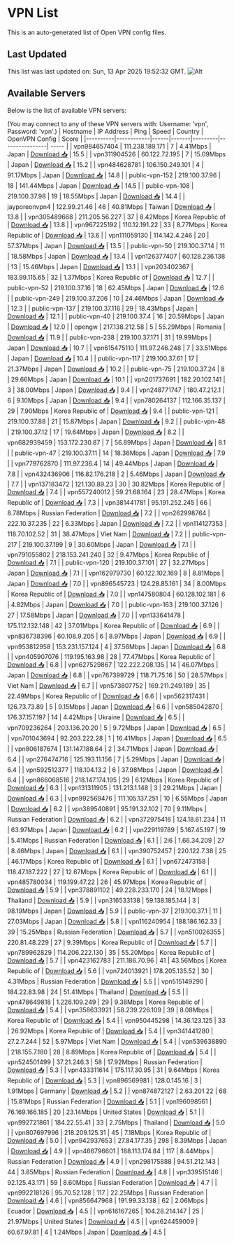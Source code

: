 # VPN List

This is an auto-generated list of Open VPN config files.

## Last Updated

This list was last updated on: Sun, 13 Apr 2025 19:52:32 GMT.
![Alt](https://repobeats.axiom.co/api/embed/186b98318ef1479477931607c1ad7d823f12451f.svg "Repobeats analytics image")

## Available Servers

Below is the list of available VPN servers:

(You may connect to any of these VPN servers with: Username: 'vpn', Password: 'vpn'.)
| Hostname | IP Address | Ping | Speed | Country | OpenVPN Config | Score |
|----------|------------|------|-------|---------|----------------| ----- |
| vpn984657404 | 111.238.189.171 | 7 | 4.41Mbps | Japan | [Download 📥](./configs/server_0_JP.ovpn) | 15.5 |
| vpn311904526 | 60.122.72.195 | 7 | 15.09Mbps | Japan | [Download 📥](./configs/server_1_JP.ovpn) | 15.2 |
| vpn484628781 | 106.150.249.101 | 4 | 91.17Mbps | Japan | [Download 📥](./configs/server_2_JP.ovpn) | 14.8 |
| public-vpn-152 | 219.100.37.96 | 18 | 141.44Mbps | Japan | [Download 📥](./configs/server_3_JP.ovpn) | 14.5 |
| public-vpn-108 | 219.100.37.98 | 19 | 18.55Mbps | Japan | [Download 📥](./configs/server_4_JP.ovpn) | 14.4 |
| jayporeonvpn4 | 122.99.21.46 | 46 | 40.81Mbps | Taiwan | [Download 📥](./configs/server_5_TW.ovpn) | 13.8 |
| vpn305489668 | 211.205.56.227 | 37 | 8.42Mbps | Korea Republic of | [Download 📥](./configs/server_6_KR.ovpn) | 13.8 |
| vpn967225192 | 110.12.191.22 | 33 | 8.77Mbps | Korea Republic of | [Download 📥](./configs/server_7_KR.ovpn) | 13.6 |
| vpn111059130 | 114.142.4.246 | 20 | 57.37Mbps | Japan | [Download 📥](./configs/server_8_JP.ovpn) | 13.5 |
| public-vpn-50 | 219.100.37.14 | 11 | 18.58Mbps | Japan | [Download 📥](./configs/server_9_JP.ovpn) | 13.4 |
| vpn126377407 | 60.128.236.138 | 13 | 15.46Mbps | Japan | [Download 📥](./configs/server_10_JP.ovpn) | 13.1 |
| vpn203402367 | 183.99.115.65 | 32 | 1.37Mbps | Korea Republic of | [Download 📥](./configs/server_11_KR.ovpn) | 12.7 |
| public-vpn-52 | 219.100.37.16 | 18 | 62.45Mbps | Japan | [Download 📥](./configs/server_12_JP.ovpn) | 12.6 |
| public-vpn-249 | 219.100.37.206 | 10 | 24.46Mbps | Japan | [Download 📥](./configs/server_13_JP.ovpn) | 12.3 |
| public-vpn-137 | 219.100.37.116 | 29 | 18.43Mbps | Japan | [Download 📥](./configs/server_14_JP.ovpn) | 12.1 |
| public-vpn-40 | 219.100.37.4 | 16 | 20.59Mbps | Japan | [Download 📥](./configs/server_15_JP.ovpn) | 12.0 |
| opengw | 217.138.212.58 | 5 | 55.29Mbps | Romania | [Download 📥](./configs/server_16_RO.ovpn) | 11.9 |
| public-vpn-238 | 219.100.37.171 | 31 | 19.99Mbps | Japan | [Download 📥](./configs/server_17_JP.ovpn) | 10.7 |
| vpn615475110 | 111.97.246.248 | 7 | 33.51Mbps | Japan | [Download 📥](./configs/server_18_JP.ovpn) | 10.4 |
| public-vpn-117 | 219.100.37.61 | 17 | 21.37Mbps | Japan | [Download 📥](./configs/server_19_JP.ovpn) | 10.2 |
| public-vpn-75 | 219.100.37.24 | 8 | 29.66Mbps | Japan | [Download 📥](./configs/server_20_JP.ovpn) | 10.1 |
| vpn201737691 | 182.20.102.141 | 3 | 38.00Mbps | Japan | [Download 📥](./configs/server_21_JP.ovpn) | 9.4 |
| vpn248771747 | 180.47.212.1 | 6 | 9.10Mbps | Japan | [Download 📥](./configs/server_22_JP.ovpn) | 9.4 |
| vpn780264137 | 112.166.35.137 | 29 | 7.90Mbps | Korea Republic of | [Download 📥](./configs/server_23_KR.ovpn) | 9.4 |
| public-vpn-121 | 219.100.37.88 | 21 | 15.87Mbps | Japan | [Download 📥](./configs/server_24_JP.ovpn) | 9.2 |
| public-vpn-48 | 219.100.37.12 | 17 | 19.64Mbps | Japan | [Download 📥](./configs/server_25_JP.ovpn) | 8.2 |
| vpn682939459 | 153.172.230.87 | 7 | 56.89Mbps | Japan | [Download 📥](./configs/server_26_JP.ovpn) | 8.1 |
| public-vpn-47 | 219.100.37.11 | 14 | 18.36Mbps | Japan | [Download 📥](./configs/server_27_JP.ovpn) | 7.9 |
| vpn779762870 | 111.97.236.4 | 14 | 49.44Mbps | Japan | [Download 📥](./configs/server_28_JP.ovpn) | 7.8 |
| vpn432436906 | 116.82.176.218 | 2 | 5.46Mbps | Japan | [Download 📥](./configs/server_29_JP.ovpn) | 7.7 |
| vpn137183472 | 121.130.89.23 | 30 | 30.82Mbps | Korea Republic of | [Download 📥](./configs/server_30_KR.ovpn) | 7.4 |
| vpn557240012 | 59.21.68.164 | 23 | 28.47Mbps | Korea Republic of | [Download 📥](./configs/server_31_KR.ovpn) | 7.3 |
| vpn381441781 | 95.191.252.245 | 66 | 8.78Mbps | Russian Federation | [Download 📥](./configs/server_32_RU.ovpn) | 7.2 |
| vpn262998764 | 222.10.37.235 | 22 | 6.33Mbps | Japan | [Download 📥](./configs/server_33_JP.ovpn) | 7.2 |
| vpn114127353 | 118.70.102.52 | 31 | 38.47Mbps | Viet Nam | [Download 📥](./configs/server_34_VN.ovpn) | 7.2 |
| public-vpn-217 | 219.100.37.199 | 9 | 30.60Mbps | Japan | [Download 📥](./configs/server_35_JP.ovpn) | 7.1 |
| vpn791055802 | 218.153.241.240 | 32 | 9.47Mbps | Korea Republic of | [Download 📥](./configs/server_36_KR.ovpn) | 7.1 |
| public-vpn-120 | 219.100.37.101 | 27 | 32.27Mbps | Japan | [Download 📥](./configs/server_37_JP.ovpn) | 7.1 |
| vpn162979730 | 60.122.102.169 | 8 | 8.81Mbps | Japan | [Download 📥](./configs/server_38_JP.ovpn) | 7.0 |
| vpn896545723 | 124.28.85.161 | 34 | 8.00Mbps | Korea Republic of | [Download 📥](./configs/server_39_KR.ovpn) | 7.0 |
| vpn147580804 | 60.128.102.181 | 6 | 4.82Mbps | Japan | [Download 📥](./configs/server_40_JP.ovpn) | 7.0 |
| public-vpn-163 | 219.100.37.126 | 27 | 17.58Mbps | Japan | [Download 📥](./configs/server_41_JP.ovpn) | 7.0 |
| vpn133641478 | 175.112.132.148 | 42 | 37.01Mbps | Korea Republic of | [Download 📥](./configs/server_42_KR.ovpn) | 6.9 |
| vpn836738396 | 60.108.9.205 | 6 | 8.97Mbps | Japan | [Download 📥](./configs/server_43_JP.ovpn) | 6.9 |
| vpn953812958 | 153.231.157.124 | 4 | 37.56Mbps | Japan | [Download 📥](./configs/server_44_JP.ovpn) | 6.8 |
| vpn405907076 | 119.195.163.98 | 28 | 77.47Mbps | Korea Republic of | [Download 📥](./configs/server_45_KR.ovpn) | 6.8 |
| vpn627529867 | 122.222.208.135 | 14 | 46.07Mbps | Japan | [Download 📥](./configs/server_46_JP.ovpn) | 6.8 |
| vpn767399729 | 118.71.75.16 | 50 | 28.57Mbps | Viet Nam | [Download 📥](./configs/server_47_VN.ovpn) | 6.7 |
| vpn573807752 | 169.211.249.189 | 35 | 22.49Mbps | Korea Republic of | [Download 📥](./configs/server_48_KR.ovpn) | 6.6 |
| vpn562317431 | 126.73.73.89 | 5 | 9.15Mbps | Japan | [Download 📥](./configs/server_49_JP.ovpn) | 6.6 |
| vpn585042870 | 176.37.157.197 | 14 | 4.42Mbps | Ukraine | [Download 📥](./configs/server_50_UA.ovpn) | 6.5 |
| vpn709236264 | 203.136.20.20 | 5 | 9.72Mbps | Japan | [Download 📥](./configs/server_51_JP.ovpn) | 6.5 |
| vpn701043694 | 92.203.222.28 | 1 | 16.41Mbps | Japan | [Download 📥](./configs/server_52_JP.ovpn) | 6.5 |
| vpn806187674 | 131.147.188.64 | 2 | 34.71Mbps | Japan | [Download 📥](./configs/server_53_JP.ovpn) | 6.4 |
| vpn276474716 | 125.193.11.156 | 7 | 5.29Mbps | Japan | [Download 📥](./configs/server_54_JP.ovpn) | 6.4 |
| vpn592512377 | 118.104.13.2 | 6 | 37.98Mbps | Japan | [Download 📥](./configs/server_55_JP.ovpn) | 6.4 |
| vpn866068516 | 218.147.174.195 | 29 | 6.12Mbps | Korea Republic of | [Download 📥](./configs/server_56_KR.ovpn) | 6.3 |
| vpn131311905 | 131.213.1.148 | 3 | 29.21Mbps | Japan | [Download 📥](./configs/server_57_JP.ovpn) | 6.3 |
| vpn992569476 | 111.105.137.251 | 10 | 6.55Mbps | Japan | [Download 📥](./configs/server_58_JP.ovpn) | 6.2 |
| vpn389540891 | 95.191.32.102 | 70 | 9.11Mbps | Russian Federation | [Download 📥](./configs/server_59_RU.ovpn) | 6.2 |
| vpn372975416 | 124.18.61.234 | 11 | 63.97Mbps | Japan | [Download 📥](./configs/server_60_JP.ovpn) | 6.2 |
| vpn229119789 | 5.167.45.197 | 19 | 5.41Mbps | Russian Federation | [Download 📥](./configs/server_61_RU.ovpn) | 6.1 |
| 2i6 | 1.66.34.209 | 27 | 8.46Mbps | Japan | [Download 📥](./configs/server_62_JP.ovpn) | 6.1 |
| vpn390752457 | 220.122.7.38 | 25 | 46.17Mbps | Korea Republic of | [Download 📥](./configs/server_63_KR.ovpn) | 6.1 |
| vpn672473158 | 118.47.187.222 | 27 | 12.67Mbps | Korea Republic of | [Download 📥](./configs/server_64_KR.ovpn) | 6.1 |
| vpn485780034 | 119.199.47.22 | 26 | 45.97Mbps | Korea Republic of | [Download 📥](./configs/server_65_KR.ovpn) | 5.9 |
| vpn378891102 | 49.228.233.170 | 24 | 18.12Mbps | Thailand | [Download 📥](./configs/server_66_TH.ovpn) | 5.9 |
| vpn316533138 | 59.138.185.144 | 3 | 98.19Mbps | Japan | [Download 📥](./configs/server_67_JP.ovpn) | 5.9 |
| public-vpn-37 | 219.100.37.1 | 11 | 27.03Mbps | Japan | [Download 📥](./configs/server_68_JP.ovpn) | 5.8 |
| vpn116240954 | 188.186.162.33 | 39 | 15.25Mbps | Russian Federation | [Download 📥](./configs/server_69_RU.ovpn) | 5.7 |
| vpn510026355 | 220.81.48.229 | 27 | 9.39Mbps | Korea Republic of | [Download 📥](./configs/server_70_KR.ovpn) | 5.7 |
| vpn789962829 | 114.206.222.130 | 35 | 55.20Mbps | Korea Republic of | [Download 📥](./configs/server_71_KR.ovpn) | 5.7 |
| vpn423162783 | 211.186.70.96 | 41 | 43.56Mbps | Korea Republic of | [Download 📥](./configs/server_72_KR.ovpn) | 5.6 |
| vpn724013921 | 178.205.135.52 | 30 | 4.31Mbps | Russian Federation | [Download 📥](./configs/server_73_RU.ovpn) | 5.5 |
| vpn515149290 | 184.22.83.98 | 24 | 51.41Mbps | Thailand | [Download 📥](./configs/server_74_TH.ovpn) | 5.5 |
| vpn478649818 | 1.226.109.249 | 29 | 9.38Mbps | Korea Republic of | [Download 📥](./configs/server_75_KR.ovpn) | 5.4 |
| vpn358633921 | 58.239.226.109 | 39 | 8.08Mbps | Korea Republic of | [Download 📥](./configs/server_76_KR.ovpn) | 5.4 |
| vpn950445298 | 14.36.123.125 | 33 | 26.92Mbps | Korea Republic of | [Download 📥](./configs/server_77_KR.ovpn) | 5.4 |
| vpn341441280 | 27.2.7.244 | 52 | 5.97Mbps | Viet Nam | [Download 📥](./configs/server_78_VN.ovpn) | 5.4 |
| vpn539638890 | 218.155.7.180 | 28 | 8.89Mbps | Korea Republic of | [Download 📥](./configs/server_79_KR.ovpn) | 5.4 |
| vpn524501499 | 37.21.246.3 | 58 | 17.92Mbps | Russian Federation | [Download 📥](./configs/server_80_RU.ovpn) | 5.3 |
| vpn433311614 | 175.117.30.95 | 31 | 9.64Mbps | Korea Republic of | [Download 📥](./configs/server_81_KR.ovpn) | 5.3 |
| vpn896569981 | 128.0.145.16 | 3 | 1.91Mbps | Germany | [Download 📥](./configs/server_82_DE.ovpn) | 5.2 |
| vpn874872127 | 2.63.201.22 | 68 | 15.81Mbps | Russian Federation | [Download 📥](./configs/server_83_RU.ovpn) | 5.1 |
| vpn196098561 | 76.169.166.185 | 20 | 23.14Mbps | United States | [Download 📥](./configs/server_84_US.ovpn) | 5.1 |
| vpn992721861 | 184.22.55.41 | 33 | 2.75Mbps | Thailand | [Download 📥](./configs/server_85_TH.ovpn) | 5.0 |
| vpn807697996 | 218.209.125.31 | 45 | 7.18Mbps | Korea Republic of | [Download 📥](./configs/server_86_KR.ovpn) | 5.0 |
| vpn942937653 | 27.84.177.35 | 298 | 8.39Mbps | Japan | [Download 📥](./configs/server_87_JP.ovpn) | 4.9 |
| vpn466796601 | 188.113.174.84 | 117 | 8.44Mbps | Russian Federation | [Download 📥](./configs/server_88_RU.ovpn) | 4.9 |
| vpn298175888 | 94.51.212.143 | 44 | 3.85Mbps | Russian Federation | [Download 📥](./configs/server_89_RU.ovpn) | 4.8 |
| vpn339515146 | 92.125.43.171 | 59 | 8.60Mbps | Russian Federation | [Download 📥](./configs/server_90_RU.ovpn) | 4.7 |
| vpn992218126 | 95.70.52.128 | 117 | 22.25Mbps | Russian Federation | [Download 📥](./configs/server_91_RU.ovpn) | 4.6 |
| vpn856647968 | 191.99.33.138 | 62 | 2.06Mbps | Ecuador | [Download 📥](./configs/server_92_EC.ovpn) | 4.5 |
| vpn616167265 | 104.28.214.147 | 25 | 21.97Mbps | United States | [Download 📥](./configs/server_93_US.ovpn) | 4.5 |
| vpn624459009 | 60.67.97.81 | 4 | 1.24Mbps | Japan | [Download 📥](./configs/server_94_JP.ovpn) | 4.5 |
